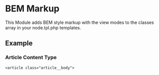 BEM Markup
==========

This Module adds BEM style markup with the view modes to the classes array in your node.tpl.php templates.

## Example

### Article Content Type
``<article class="article__body">``

